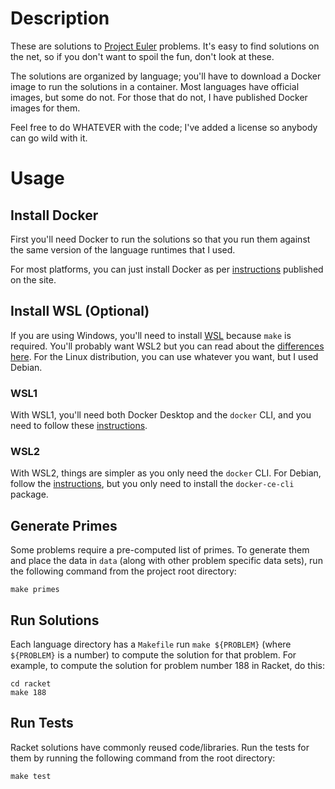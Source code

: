 # Description

These are solutions to [Project Euler](https://projecteuler.net/) problems.
It's easy to find solutions on the net, so if you don't want to spoil the fun,
don't look at these.

The solutions are organized by language; you'll have to download a Docker image
to run the solutions in a container.  Most languages have official images, but
some do not.  For those that do not, I have published Docker images for them.

Feel free to do WHATEVER with the code; I've added a license so anybody can go
wild with it.

# Usage
## Install Docker

First you'll need Docker to run the solutions so that you run them against the
same version of the language runtimes that I used.

For most platforms, you can just install Docker as per
[instructions](https://docs.docker.com/engine/install/) published on the site.

## Install WSL (Optional)

If you are using Windows, you'll need to install [WSL](https://docs.microsoft.com/en-us/windows/wsl/install-win10)
because `make` is required.  You'll probably want WSL2 but you can read about the
[differences here](https://docs.microsoft.com/en-us/windows/wsl/compare-versions).
For the Linux distribution, you can use whatever you want, but I used Debian.

### WSL1

With WSL1, you'll need both Docker Desktop and the `docker` CLI, and you need to
follow these [instructions](https://nickjanetakis.com/blog/setting-up-docker-for-windows-and-wsl-to-work-flawlessly).

### WSL2

With WSL2, things are simpler as you only need the `docker` CLI.  For Debian,
follow the [instructions](https://docs.docker.com/engine/install/debian/), but
you only need to install the `docker-ce-cli` package.

## Generate Primes

Some problems require a pre-computed list of primes.  To generate them and place
the data in `data` (along with other problem specific data sets), run the
following command from the project root directory:

    make primes

## Run Solutions

Each language directory has a `Makefile` run `make ${PROBLEM}` (where
`${PROBLEM}` is a number) to compute the solution for that problem.
For example, to compute the solution for problem number 188 in Racket, do this:

    cd racket
    make 188

## Run Tests

Racket solutions have commonly reused code/libraries.  Run the tests for them
by running the following command from the root directory:

    make test

